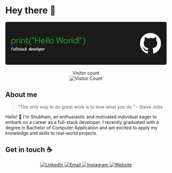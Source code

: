 # Hey there 👋

<p align="center">
  <img src="https://github.com/ShubhamGadhiya1012/ShubhamGadhiya1012/blob/main/banner.png" alt="Hello World" width="600" />
</p>

<p align="center"> 
  Visitor count<br>
  <img src="https://profile-counter.glitch.me/ShubhamGadhiya1012/count.svg" alt="Visitor Count" />
</p>

## About me

> “The only way to do great work is to love what you do.” - Steve Jobs

Hello! 👋 I'm Shubham, an enthusiastic and motivated individual eager to embark on a career as a full-stack developer. I recently graduated with a degree in Bachelor of Computer Application and am excited to apply my knowledge and skills to real-world projects.

## Get in touch ☕
<p align="center">
  <a href="https://www.linkedin.com/in/shubham-gadhiya-6b2308246?utm_source=share&utm_campaign=share_via&utm_content=profile&utm_medium=ios_app" target="_blank">
    <img src="https://img.shields.io/badge/LinkedIn-0077B5?style=for-the-badge&logo=linkedin&logoColor=white" alt="LinkedIn">
  </a>
  <a href="mailto:gadhiyashubham10" target="_blank">
    <img src="https://img.shields.io/badge/Email-D14836?style=for-the-badge&logo=gmail&logoColor=white" alt="Email">
  </a>
  <a href="https://www.instagram.com/shubham_patel_2307?igsh=MTBpeHp3dnBzbzN2MA%3D%3D&utm_source=qr" target="_blank">
    <img src="https://img.shields.io/badge/Instagram-E4405F?style=for-the-badge&logo=instagram&logoColor=white" alt="Instagram">
  </a>
   <a href="https://shubham-1012.web.app/" target="_blank">
    <img src="https://img.shields.io/badge/Website-000000?style=for-the-badge&logo=About.me&logoColor=white" alt="Website">
  </a>
</p>
